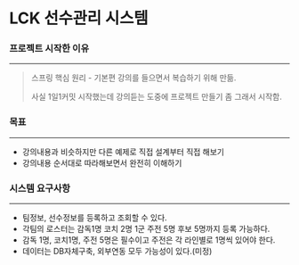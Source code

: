 # LCK 선수관리 시스템


### 프로젝트 시작한 이유
-------------------
> 스프링 핵심 원리 - 기본편 강의를 들으면서 복습하기 위해 만듦.
> 
> 사실 1일1커밋 시작했는데 강의듣는 도중에 프로젝트 만들기 좀 그래서 시작함.


### 목표
-------
- 강의내용과 비슷하지만 다른 예제로 직접 설계부터 직접 해보기
- 강의내용 순서대로 따라해보면서 완전히 이해하기


### 시스템 요구사항
----------------
- 팀정보, 선수정보를 등록하고 조회할 수 있다.
- 각팀의 로스터는 감독1명 코치 2명 1군 주전 5명 후보 5명까지 등록 가능하다.
- 감독 1명, 코치1명, 주전 5명은 필수이고 주전은 각 라인별로 1명씩 있어야 한다.
- 데이터는 DB자체구축, 외부연동 모두 가능성이 있다.(미정)